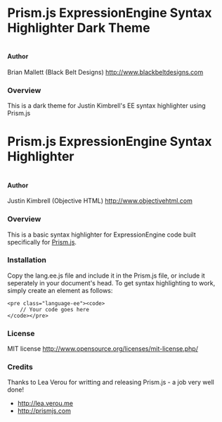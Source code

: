 # Prism.js ExpressionEngine Syntax Highlighter Dark Theme
#
#### Author
Brian Mallett (Black Belt Designs)
http://www.blackbeltdesigns.com

### Overview
This is a dark theme for Justin Kimbrell's EE syntax highlighter using Prism.js


# Prism.js ExpressionEngine Syntax Highlighter
#
#### Author
Justin Kimbrell (Objective HTML)
http://www.objectivehtml.com

### Overview
This is a basic syntax highlighter for ExpressionEngine code built specifically for [Prism.js](http://prismjs.com).

### Installation
Copy the lang.ee.js file and include it in the Prism.js file, or include it seperately in your document's head. To get syntax highlighting to work, simply create an element as follows:

	<pre class="language-ee"><code>
		// Your code goes here
	</code></pre>

### License
MIT license http://www.opensource.org/licenses/mit-license.php/

### Credits
Thanks to Lea Verou for writting and releasing Prism.js - a job very well done!
- http://lea.verou.me
- http://prismjs.com
